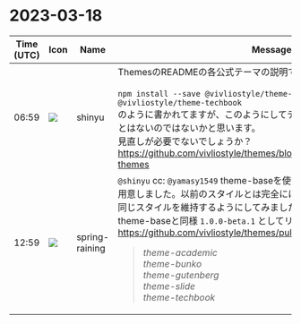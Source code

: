 # 2023-03-18

|Time (UTC)|Icon|Name|Message|
|---|---|---|---|
|06:59|![](https://avatars.slack-edge.com/2018-04-27/354445776386_e258f5ed5ba887b08668_72.jpg)|shinyu|ThemesのREADMEの各公式テーマの説明で<br><br>```npm install --save @vivliostyle/theme-techbook<br># or<br>yarn add @vivliostyle/theme-techbook```<br>のように書かれてますが、このようにしてテーマをインストールして使うことはないのではないかと思います。<br>見直しが必要でないでしょうか？<br><https://github.com/vivliostyle/themes/blob/master/README.md#official-themes>|
|12:59|![](https://secure.gravatar.com/avatar/1ac180f0868137292905c311b5fff781.jpg?s=72&d=https%3A%2F%2Fa.slack-edge.com%2Fdf10d%2Fimg%2Favatars%2Fava_0021-72.png)|spring-raining|`@shinyu` cc: `@yamasy1549` theme-baseを使って各テーマを書き換えるPRを用意しました。以前のスタイルとは完全には一致していませんが、だいたい同じスタイルを維持するようにしてみました。こちらのマージ完了後にtheme-baseと同様 `1.0.0-beta.1` としてリリースします <https://github.com/vivliostyle/themes/pull/109><br><blockquote>*theme-academic*<br>*theme-bunko*<br>*theme-gutenberg*<br>*theme-slide*<br>*theme-techbook*</blockquote>|
